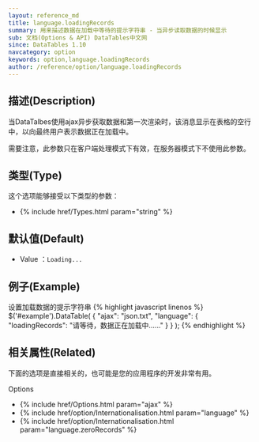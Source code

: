 ```yaml
---
layout: reference_md
title: language.loadingRecords
summary: 用来描述数据在加载中等待的提示字符串 - 当异步读取数据的时候显示
sub: 文档(Options & API) DataTables中文网
since: DataTables 1.10
navcategory: option
keywords: option,language.loadingRecords
author: /reference/option/language.loadingRecords
---
```


## 描述(Description)

当DataTalbes使用ajax异步获取数据和第一次渲染时，该消息显示在表格的空行中，以向最终用户表示数据正在加载中。

需要注意，此参数只在客户端处理模式下有效，在服务器模式下不使用此参数。

## 类型(Type)
这个选项能够接受以下类型的参数：

- {% include href/Types.html param="string" %}

## 默认值(Default)
- Value ：`Loading...`

 
## 例子(Example)

设置加载数据的提示字符串
{% highlight javascript linenos %}
$('#example').DataTable( {
 "ajax": "json.txt",
  "language": {
       "loadingRecords": "请等待，数据正在加载中......"
    }
} );
{% endhighlight %}


## 相关属性(Related)
下面的选项是直接相关的，也可能是您的应用程序的开发非常有用。

Options

- {% include href/Options.html param="ajax" %}
- {% include href/option/Internationalisation.html param="language" %}
- {% include href/option/Internationalisation.html param="language.zeroRecords" %}